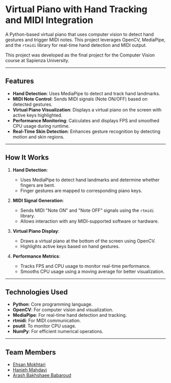 # **Virtual Piano with Hand Tracking and MIDI Integration**

A Python-based virtual piano that uses computer vision to detect hand gestures and trigger MIDI notes. This project leverages OpenCV, MediaPipe, and the `rtmidi` library for real-time hand detection and MIDI output.

This project was developed as the final project for the Computer Vision course at Sapienza University.

---

## **Features**

- **Hand Detection**: Uses MediaPipe to detect and track hand landmarks.
- **MIDI Note Control**: Sends MIDI signals (Note ON/OFF) based on detected gestures.
- **Virtual Piano Visualization**: Displays a virtual piano on the screen with active keys highlighted.
- **Performance Monitoring**: Calculates and displays FPS and smoothed CPU usage during runtime.
- **Real-Time Skin Detection**: Enhances gesture recognition by detecting motion and skin regions.

---

## **How It Works**

1. **Hand Detection**:
   - Uses MediaPipe to detect hand landmarks and determine whether fingers are bent.
   - Finger gestures are mapped to corresponding piano keys.

2. **MIDI Signal Generation**:
   - Sends MIDI "Note ON" and "Note OFF" signals using the `rtmidi` library.
   - Allows interaction with any MIDI-supported software or hardware.

3. **Virtual Piano Display**:
   - Draws a virtual piano at the bottom of the screen using OpenCV.
   - Highlights active keys based on hand gestures.

4. **Performance Metrics**:
   - Tracks FPS and CPU usage to monitor real-time performance.
   - Smooths CPU usage using a moving average for better visualization.

---

## **Technologies Used**

- **Python**: Core programming language.
- **OpenCV**: For computer vision and visualization.
- **MediaPipe**: For real-time hand detection and tracking.
- **rtmidi**: For MIDI communication.
- **psutil**: To monitor CPU usage.
- **NumPy**: For efficient numerical operations.

---
## **Team Members**

- [Ehsan Mokhtari](https://github.com/sherlannn)
- [Hanieh Mahdavi](https://github.com/haniehm26)
- [Arash Bakhshaee Babaroud](https://github.com/ArashB1230)
